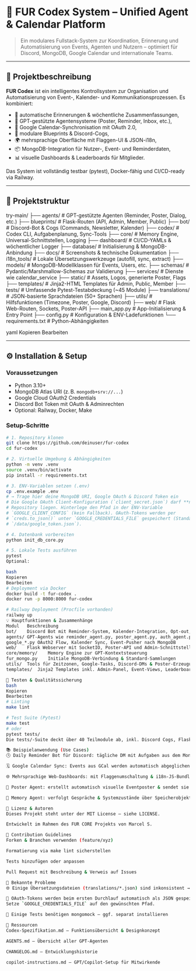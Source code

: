 # 🧠 FUR Codex System – Unified Agent & Calendar Platform

> Ein modulares Fullstack-System zur Koordination, Erinnerung und Automatisierung von Events, Agenten und Nutzern – optimiert für Discord, MongoDB, Google Calendar und internationale Teams.

---

## 🚀 Projektbeschreibung

**FUR Codex** ist ein intelligentes Kontrollsystem zur Organisation und Automatisierung von Event-, Kalender- und Kommunikationsprozessen. Es kombiniert:
- 🔁 automatische Erinnerungen & wöchentliche Zusammenfassungen,
- 🤖 GPT-gestützte Agentensysteme (Poster, Reminder, Inbox, etc.),
- 📅 Google Calendar-Synchronisation mit OAuth 2.0,
- 🧩 modulare Blueprints & Discord-Cogs,
- 🌍 mehrsprachige Oberfläche mit Flaggen-UI & JSON-i18n,
- 📦 MongoDB-Integration für Nutzer-, Event- und Reminderdaten,
- 📊 visuelle Dashboards & Leaderboards für Mitglieder.

Das System ist vollständig testbar (pytest), Docker-fähig und CI/CD-ready via Railway.

---

## 📁 Projektstruktur

try-main/
├── agents/ # GPT-gestützte Agenten (Reminder, Poster, Dialog, etc.)
├── blueprints/ # Flask-Routen (API, Admin, Member, Public)
├── bot/ # Discord-Bot & Cogs (Commands, Newsletter, Kalender)
├── codex/ # Codex CLI, Aufgabenplanung, Sync-Tools
├── core/ # Memory Engine, Universal-Schnittstellen, Logging
├── dashboard/ # CI/CD-YAMLs & wöchentlicher Logger
├── database/ # Initialisierung & MongoDB-Anbindung
├── docs/ # Screenshots & technische Dokumentation
├── i18n_tools/ # Lokale Übersetzungswerkzeuge (autofill, sync, extract)
├── models/ # MongoDB-Modellklassen für Events, Users, etc.
├── schemas/ # Pydantic/Marshmallow-Schemas zur Validierung
├── services/ # Dienste wie calendar_service
├── static/ # Assets, Logos, generierte Poster, Flags
├── templates/ # Jinja2-HTML Templates für Admin, Public, Member
├── tests/ # Umfassende Pytest-Testabdeckung (~45 Module)
├── translations/ # JSON-basierte Sprachdateien (50+ Sprachen)
├── utils/ # Hilfsfunktionen (Timezone, Poster, Google, Discord)
├── web/ # Flask Web-Routen, Sockets, Poster-API
├── main_app.py # App-Initialisierung & Entry Point
├── config.py # Konfiguration & ENV-Ladefunktionen
└── requirements.txt # Python-Abhängigkeiten

yaml
Kopieren
Bearbeiten

---

## ⚙️ Installation & Setup

### Voraussetzungen
- Python 3.10+
- MongoDB Atlas URI (z. B. `mongodb+srv://...`)
- Google Cloud OAuth2 Credentials
- Discord Bot Token mit OAuth & Adminrechten
- Optional: Railway, Docker, Make

### Setup-Schritte

```bash
# 1. Repository klonen
git clone https://github.com/deinuser/fur-codex
cd fur-codex

# 2. Virtuelle Umgebung & Abhängigkeiten
python -m venv .venv
source .venv/bin/activate
pip install -r requirements.txt

# 3. ENV-Variablen setzen (.env)
cp .env.example .env
# → Trage hier deine MongoDB URI, Google OAuth & Discord Token ein
# Die Google OAuth Client-Konfiguration (`client_secret.json`) darf **nicht** im
# Repository liegen. Hinterlege den Pfad in der ENV-Variable
# `GOOGLE_CLIENT_CONFIG` (kein Fallback). OAuth-Tokens werden per
# `creds.to_json()` unter `GOOGLE_CREDENTIALS_FILE` gespeichert (Standard:
# `/data/google_token.json`).

# 4. Datenbank vorbereiten
python init_db_core.py

# 5. Lokale Tests ausführen
pytest
Optional:

bash
Kopieren
Bearbeiten
# Deployment via Docker
docker build -t fur-codex .
docker run -p 8000:8000 fur-codex

# Railway Deployment (Procfile vorhanden)
railway up
💡 Hauptfunktionen & Zusammenhänge
Modul	Beschreibung
bot/	Discord Bot mit Reminder-System, Kalender-Integration, Opt-out, Signups
agents/	GPT-Agents wie reminder_agent.py, poster_agent.py, auth_agent.py
google_*.py	OAuth2 Flow, Kalender Sync, Event-Pusher nach MongoDB
web/	Flask Webserver mit SocketIO, Poster-API und Admin-Schnittstellen
core/memory/	Memory Engine zur GPT-Kontextsteuerung
fur_mongo.py	Initiale MongoDB-Verbindung & Standard-Sammlungen
utils/	Tools für Zeitzonen, Google-Tasks, Discord-DMs & Poster-Erzeugung
templates/	Jinja2 Templates inkl. Admin-Panel, Event-Views, Leaderboards

🧪 Testen & Qualitätssicherung
bash
Kopieren
Bearbeiten
# Linting
make lint

# Test Suite (Pytest)
make test
# oder
pytest tests/
Die tests/-Suite deckt über 40 Teilmodule ab, inkl. Discord Cogs, Flask Views, Agents & Google-Sync.

📚 Beispielanwendung (Use Cases)
🕓 Daily Reminder Bot für Discord: tägliche DM mit Aufgaben aus dem Mongo-DB Kalender

🗓 Google Calendar Sync: Events aus GCal werden automatisch abgeglichen

🌐 Mehrsprachige Web-Dashboards: mit Flaggenumschaltung & i18n-JS-Bundle

📩 Poster Agent: erstellt automatisch visuelle Eventposter & sendet sie an Discord-Channels

🧠 Memory Agent: verfolgt Gespräche & Systemzustände über Speicherobjekte

📄 Lizenz & Autoren
Dieses Projekt steht unter der MIT License – siehe LICENSE.

Entwickelt im Rahmen des FUR CORE Projekts von Marcel S.

🤝 Contribution Guidelines
Forken & Branchen verwenden (feature/xyz)

Formatierung via make lint sicherstellen

Tests hinzufügen oder anpassen

Pull Request mit Beschreibung & Verweis auf Issues

🐞 Bekannte Probleme
🌐 Einige Übersetzungsdateien (translations/*.json) sind inkonsistent → i18n_tools/translate_sync.py verwenden

🔐 OAuth-Tokens werden beim ersten Durchlauf automatisch als JSON gespeichert.
Setze `GOOGLE_CREDENTIALS_FILE` auf den gewünschten Pfad.

🧪 Einige Tests benötigen mongomock – ggf. separat installieren

📎 Ressourcen
Codex-Spezifikation.md – Funktionsübersicht & Designkonzept

AGENTS.md – Übersicht aller GPT-Agenten

CHANGELOG.md – Entwicklungshistorie

copilot-instructions.md – GPT/Copilot-Setup für Mitwirkende
